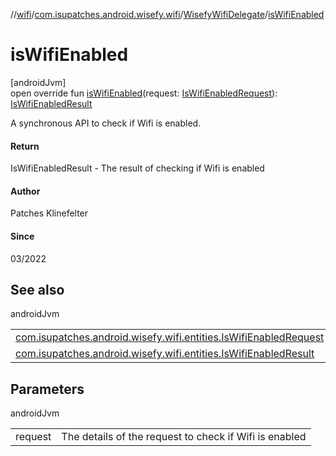 //[wifi](../../../index.md)/[com.isupatches.android.wisefy.wifi](../index.md)/[WisefyWifiDelegate](index.md)/[isWifiEnabled](is-wifi-enabled.md)

# isWifiEnabled

[androidJvm]\
open override fun [isWifiEnabled](is-wifi-enabled.md)(request: [IsWifiEnabledRequest](../../com.isupatches.android.wisefy.wifi.entities/-is-wifi-enabled-request/index.md)): [IsWifiEnabledResult](../../com.isupatches.android.wisefy.wifi.entities/-is-wifi-enabled-result/index.md)

A synchronous API to check if Wifi is enabled.

#### Return

IsWifiEnabledResult - The result of checking if Wifi is enabled

#### Author

Patches Klinefelter

#### Since

03/2022

## See also

androidJvm

| | |
|---|---|
| [com.isupatches.android.wisefy.wifi.entities.IsWifiEnabledRequest](../../com.isupatches.android.wisefy.wifi.entities/-is-wifi-enabled-request/index.md) |  |
| [com.isupatches.android.wisefy.wifi.entities.IsWifiEnabledResult](../../com.isupatches.android.wisefy.wifi.entities/-is-wifi-enabled-result/index.md) |  |

## Parameters

androidJvm

| | |
|---|---|
| request | The details of the request to check if Wifi is enabled |
